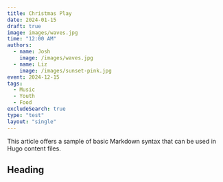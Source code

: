 ```yaml
---
title: Christmas Play
date: 2024-01-15
draft: true
image: images/waves.jpg
time: "12:00 AM"
authors:
  - name: Josh
    image: /images/waves.jpg
  - name: Liz
    image: /images/sunset-pink.jpg
event: 2024-12-15
tags:
  - Music
  - Youth
  - Food
excludeSearch: true
type: "test"
layout: "single"
---
```


This article offers a sample of basic Markdown syntax that can be used in Hugo content files.

<!--more-->

## Heading
